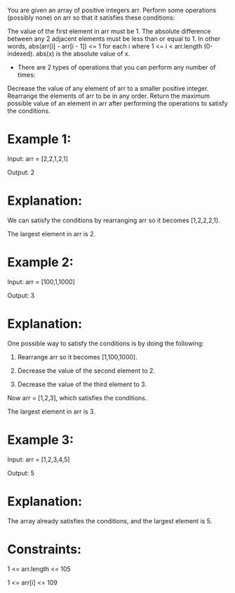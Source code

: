 You are given an array of positive integers arr. Perform some operations 
(possibly none) on arr so that it satisfies these conditions:

The value of the first element in arr must be 1.
The absolute difference between any 2 adjacent elements must be less than 
or equal to 1. In other words, abs(arr[i] - arr[i - 1]) <= 1 for each i 
where 1 <= i < arr.length (0-indexed). abs(x) is the absolute value of x.

- There are 2 types of operations that you can perform any number of times:

Decrease the value of any element of arr to a smaller positive integer.
Rearrange the elements of arr to be in any order.
Return the maximum possible value of an element in arr after performing the operations to satisfy the conditions.

# Example 1:

Input: arr = [2,2,1,2,1]

Output: 2

# Explanation: 

We can satisfy the conditions by rearranging arr so it becomes [1,2,2,2,1].

The largest element in arr is 2.

# Example 2:

Input: arr = [100,1,1000]

Output: 3

# Explanation: 

One possible way to satisfy the conditions is by doing the following:

1. Rearrange arr so it becomes [1,100,1000].

2. Decrease the value of the second element to 2.

3. Decrease the value of the third element to 3.

Now arr = [1,2,3], which satisfies the conditions.

The largest element in arr is 3.

# Example 3:

Input: arr = [1,2,3,4,5]

Output: 5

# Explanation: 

The array already satisfies the conditions, and the largest element is 5.
 
# Constraints:

1 <= arr.length <= 105

1 <= arr[i] <= 109
